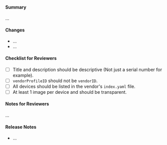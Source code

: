 <!--
Thanks for submitting a pull request. Please fill the template below,
otherwise we will not be able to process this pull request.
-->

#### Summary
<!--
A short summary, referencing related issues:
Closes #0000, References #0000, etc.
-->

...

#### Changes
<!-- What are the changes made in this pull request? -->

- ...
- ...

#### Checklist for Reviewers
<!-- Guidelines to follow when reviewing pull request -->

- [ ] Title and description should be descriptive (Not just a serial number for example).
- [ ] `vendorProfileID` should not be `vendorID`.
- [ ] All devices should be listed in the vendor's `index.yaml` file.
- [ ] At least 1 image per device and should be transparent.

#### Notes for Reviewers
<!--
NOTE: This section is optional.

Motivate briefly why it is implemented this way, if that deviates from the
implementation proposal in the referenced issues.
- How should your reviewers approach this pull request?
- @mention reviewers with special requests or questions for them
-->

...

#### Release Notes
<!--
NOTE: This section is optional.

Any notes that we need to include in the Release Notes for the next release.
These notes are formatted as bullet points, written in past tense, and will be
combined with the labels of this Pull Request.

Always mention changes in API.
-->

- ...
